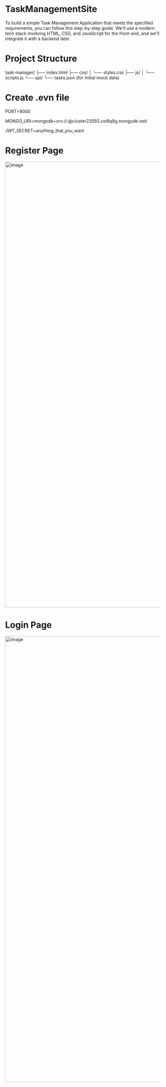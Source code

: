 # TaskManagementSite

To build a simple Task Management Application that meets the specified requirements, you can follow this step-by-step guide. We'll use a modern tech stack involving HTML, CSS, and JavaScript for the front-end, and we'll integrate it with a backend later.

# Project Structure

task-manager/
├── index.html
├── css/
│   └── styles.css
├── js/
│   └── scripts.js
└── api/
    └── tasks.json (for initial mock data)

# Create .evn file

PORT=8000

MONGO_URI=mongodb+srv://<username>:<password>@cluster23055.cst9q8g.mongodb.net/

JWT_SECRET=anything_that_you_want


# Register Page

<img width="1440" alt="image" src="https://github.com/2002shish/TaskManagementSite/assets/81770924/0fd92771-39cd-4d4c-a641-7c5a20f34456">


# Login Page

<img width="1440" alt="image" src="https://github.com/2002shish/TaskManagementSite/assets/81770924/cb41397b-fcf5-49c7-874f-1d2caeb23036">
